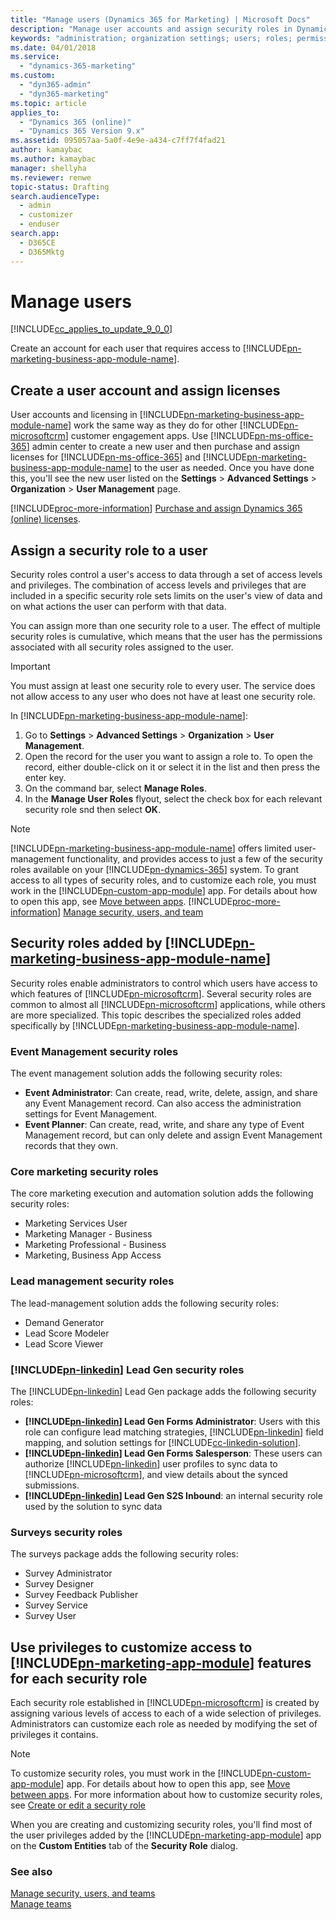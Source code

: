```yaml
---
title: "Manage users (Dynamics 365 for Marketing) | Microsoft Docs"
description: "Manage user accounts and assign security roles in Dynamics 365 for Marketing"
keywords: "administration; organization settings; users; roles; permissions"
ms.date: 04/01/2018
ms.service: 
  - "dynamics-365-marketing"
ms.custom: 
  - "dyn365-admin"
  - "dyn365-marketing"
ms.topic: article
applies_to: 
  - "Dynamics 365 (online)"
  - "Dynamics 365 Version 9.x"
ms.assetid: 095057aa-5a0f-4e9e-a434-c7ff7f4fad21
author: kamaybac
ms.author: kamaybac
manager: shellyha
ms.reviewer: renwe
topic-status: Drafting
search.audienceType: 
  - admin
  - customizer
  - enduser
search.app: 
  - D365CE
  - D365Mktg
---
```


# Manage users

[!INCLUDE[cc_applies_to_update_9_0_0](../includes/cc_applies_to_update_9_0_0.md)]

Create an account for each user that requires access to [!INCLUDE[pn-marketing-business-app-module-name](../includes/pn-marketing-business-app-module-name.md)].

## Create a user account and assign licenses

User accounts and licensing in [!INCLUDE[pn-marketing-business-app-module-name](../includes/pn-marketing-business-app-module-name.md)] work the same way as they do for other [!INCLUDE[pn-microsoftcrm](../includes/pn-dynamics-365.md)] customer engagement apps. Use [!INCLUDE[pn-ms-office-365](../includes/pn-ms-office-365.md)] admin center to create a new user and then purchase and assign licenses for [!INCLUDE[pn-ms-office-365](../includes/pn-ms-office-365.md)] and [!INCLUDE[pn-marketing-business-app-module-name](../includes/pn-marketing-business-app-module-name.md)] to the user as needed. Once you have done this, you'll see the new user listed on the **Settings** > **Advanced Settings** > **Organization** > **User Management** page.

 [!INCLUDE[proc-more-information](../includes/proc-more-information.md)] [Purchase and assign Dynamics 365 (online) licenses](../admin/purchase-assign-online-licenses.md).

<a name="assign-role"></a>

## Assign a security role to a user

Security roles control a user's access to data through a set of access levels and privileges. The combination of access levels and privileges that are included in a specific security role sets limits on the user's view of data and on what actions the user can perform with that data.

You can assign more than one security role to a user. The effect of multiple security roles is cumulative, which means that the user has the permissions associated with all security roles assigned to the user.

> [!IMPORTANT]
> You must assign at least one security role to every user. The service does not allow access to any user who does not have at least one security role.

In [!INCLUDE[pn-marketing-business-app-module-name](../includes/pn-marketing-business-app-module-name.md)]:

1. Go to **Settings** > **Advanced Settings** > **Organization** > **User Management**.
1. Open the record for the user you want to assign a role to. To open the record, either double-click on it or select it in the list and then press the enter key.
1. On the command bar, select **Manage Roles**.
1. In the **Manage User Roles** flyout, select the check box for each relevant security role snd then select **OK**.

> [!NOTE]
> [!INCLUDE[pn-marketing-business-app-module-name](../includes/pn-marketing-business-app-module-name.md)] offers limited user-management functionality, and provides access to just a few of the security roles available on your [!INCLUDE[pn-dynamics-365](../includes/pn-dynamics-365.md)] system. To grant access to all types of security roles, and to customize each role, you must work in the [!INCLUDE[pn-custom-app-module](../includes/pn-custom-app-module.md)] app. For details about how to open this app, see [Move between apps](navigation.md#move-between-apps). [!INCLUDE[proc-more-information](../includes/proc-more-information.md)] [Manage security, users, and team](../admin/manage-security-users-and-teams.md)

## Security roles added by [!INCLUDE[pn-marketing-business-app-module-name](../includes/pn-marketing-business-app-module-name.md)]

Security roles enable administrators to control which users have access to which features of [!INCLUDE[pn-microsoftcrm](../includes/pn-dynamics-365.md)]. Several security roles are common to almost all [!INCLUDE[pn-microsoftcrm](../includes/pn-dynamics-365.md)] applications, while others are more specialized. This topic describes the specialized roles added specifically by [!INCLUDE[pn-marketing-business-app-module-name](../includes/pn-marketing-business-app-module-name.md)].

### Event Management security roles

The event management solution adds the following security roles:

- **Event Administrator**: Can create, read, write, delete, assign, and share any Event Management record. Can also access the administration settings for Event Management.
- **Event Planner**: Can create, read, write, and share any type of Event Management record, but can only delete and assign Event Management records that they own.

### Core marketing security roles

The core marketing execution and automation solution adds the following security roles:

- Marketing Services User
- Marketing Manager - Business
- Marketing Professional - Business
- Marketing, Business App Access

### Lead management security roles

The lead-management solution adds the following security roles:

- Demand Generator
- Lead Score Modeler
- Lead Score Viewer

### [!INCLUDE[pn-linkedin](../includes/pn-linkedin.md)] Lead Gen security roles

The [!INCLUDE[pn-linkedin](../includes/pn-linkedin.md)] Lead Gen package adds the following security roles:

- **[!INCLUDE[pn-linkedin](../includes/pn-linkedin.md)] Lead Gen Forms Administrator**: Users with this role can configure lead matching strategies, [!INCLUDE[pn-linkedin](../includes/pn-linkedin.md)] field mapping, and solution settings for [!INCLUDE[cc-linkedin-solution](../includes/cc-linkedin-solution.md)].
- **[!INCLUDE[pn-linkedin](../includes/pn-linkedin.md)] Lead Gen Forms Salesperson**: These users can authorize [!INCLUDE[pn-linkedin](../includes/pn-linkedin.md)] user profiles to sync data to [!INCLUDE[pn-microsoftcrm](../includes/pn-dynamics-365.md)], and view details about the synced submissions.
- **[!INCLUDE[pn-linkedin](../includes/pn-linkedin.md)] Lead Gen S2S Inbound**: an internal security role used by the solution to sync data

### Surveys security roles

The surveys package adds the following security roles:

- Survey Administrator
- Survey Designer
- Survey Feedback Publisher
- Survey Service
- Survey User

## Use privileges to customize access to [!INCLUDE[pn-marketing-app-module](../includes/pn-marketing-app-module.md)] features for each security role

Each security role established in [!INCLUDE[pn-microsoftcrm](../includes/pn-dynamics-365.md)] is created by assigning various levels of access to each of a wide selection of privileges. Administrators can customize each role as needed by modifying the set of privileges it contains.

> [!NOTE]
> To customize security roles, you must work in the [!INCLUDE[pn-custom-app-module](../includes/pn-custom-app-module.md)] app. For details about how to open this app, see [Move between apps](navigation.md#move-between-apps). For more information about how to customize security roles, see [Create or edit a security role](../admin/create-edit-security-role.md)

When you are creating and customizing security roles, you'll find most of the user privileges added by the [!INCLUDE[pn-marketing-app-module](../includes/pn-marketing-app-module.md)] app on the **Custom Entities** tab of the **Security Role** dialog.

### See also

[Manage security, users, and teams](../admin/manage-security-users-and-teams.md)  
[Manage teams](manage-teams.md)
